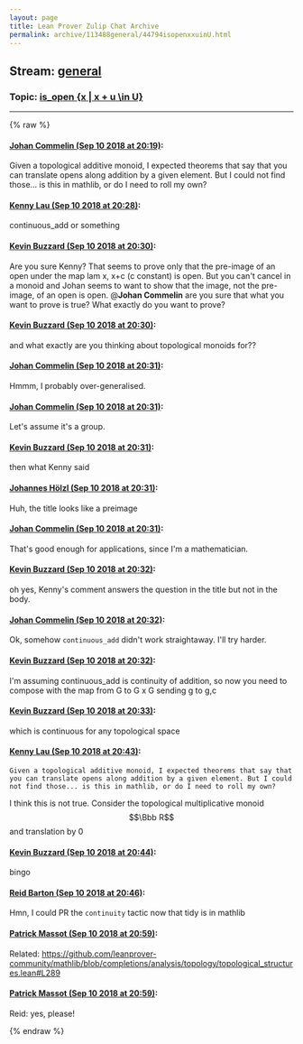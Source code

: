 ```yaml
---
layout: page
title: Lean Prover Zulip Chat Archive 
permalink: archive/113488general/44794isopenxxuinU.html
---
```


## Stream: [general](index.html)
### Topic: [is_open {x | x + u \in U}](44794isopenxxuinU.html)

---


{% raw %}
#### [ Johan Commelin (Sep 10 2018 at 20:19)](https://leanprover.zulipchat.com/#narrow/stream/113488-general/topic/is_open%20%7Bx%20%7C%20x%20%2B%20u%20%5Cin%20U%7D/near/133679397):
Given a topological additive monoid, I expected theorems that say that you can translate opens along addition by a given element. But I could not find those... is this in mathlib, or do I need to roll my own?

#### [ Kenny Lau (Sep 10 2018 at 20:28)](https://leanprover.zulipchat.com/#narrow/stream/113488-general/topic/is_open%20%7Bx%20%7C%20x%20%2B%20u%20%5Cin%20U%7D/near/133679963):
continuous_add or something

#### [ Kevin Buzzard (Sep 10 2018 at 20:30)](https://leanprover.zulipchat.com/#narrow/stream/113488-general/topic/is_open%20%7Bx%20%7C%20x%20%2B%20u%20%5Cin%20U%7D/near/133680126):
Are you sure Kenny? That seems to prove only that the pre-image of an open under the map lam x, x+c (c constant) is open. But you can't cancel in a monoid and Johan seems to want to show that the image, not the pre-image, of an open is open. @**Johan Commelin** are you sure that what you want to prove is true? What exactly do you want to prove?

#### [ Kevin Buzzard (Sep 10 2018 at 20:30)](https://leanprover.zulipchat.com/#narrow/stream/113488-general/topic/is_open%20%7Bx%20%7C%20x%20%2B%20u%20%5Cin%20U%7D/near/133680147):
and what exactly are you thinking about topological monoids for??

#### [ Johan Commelin (Sep 10 2018 at 20:31)](https://leanprover.zulipchat.com/#narrow/stream/113488-general/topic/is_open%20%7Bx%20%7C%20x%20%2B%20u%20%5Cin%20U%7D/near/133680161):
Hmmm, I probably over-generalised.

#### [ Johan Commelin (Sep 10 2018 at 20:31)](https://leanprover.zulipchat.com/#narrow/stream/113488-general/topic/is_open%20%7Bx%20%7C%20x%20%2B%20u%20%5Cin%20U%7D/near/133680168):
Let's assume it's a group.

#### [ Kevin Buzzard (Sep 10 2018 at 20:31)](https://leanprover.zulipchat.com/#narrow/stream/113488-general/topic/is_open%20%7Bx%20%7C%20x%20%2B%20u%20%5Cin%20U%7D/near/133680174):
then what Kenny said

#### [ Johannes Hölzl (Sep 10 2018 at 20:31)](https://leanprover.zulipchat.com/#narrow/stream/113488-general/topic/is_open%20%7Bx%20%7C%20x%20%2B%20u%20%5Cin%20U%7D/near/133680177):
Huh, the title looks like a preimage

#### [ Johan Commelin (Sep 10 2018 at 20:31)](https://leanprover.zulipchat.com/#narrow/stream/113488-general/topic/is_open%20%7Bx%20%7C%20x%20%2B%20u%20%5Cin%20U%7D/near/133680182):
That's good enough for applications, since I'm a mathematician.

#### [ Kevin Buzzard (Sep 10 2018 at 20:32)](https://leanprover.zulipchat.com/#narrow/stream/113488-general/topic/is_open%20%7Bx%20%7C%20x%20%2B%20u%20%5Cin%20U%7D/near/133680237):
oh yes, Kenny's comment answers the question in the title but not in the body.

#### [ Johan Commelin (Sep 10 2018 at 20:32)](https://leanprover.zulipchat.com/#narrow/stream/113488-general/topic/is_open%20%7Bx%20%7C%20x%20%2B%20u%20%5Cin%20U%7D/near/133680244):
Ok, somehow `continuous_add` didn't work straightaway. I'll try harder.

#### [ Kevin Buzzard (Sep 10 2018 at 20:32)](https://leanprover.zulipchat.com/#narrow/stream/113488-general/topic/is_open%20%7Bx%20%7C%20x%20%2B%20u%20%5Cin%20U%7D/near/133680273):
I'm assuming continuous_add is continuity of addition, so now you need to compose with the map from G to G x G sending g to g,c

#### [ Kevin Buzzard (Sep 10 2018 at 20:33)](https://leanprover.zulipchat.com/#narrow/stream/113488-general/topic/is_open%20%7Bx%20%7C%20x%20%2B%20u%20%5Cin%20U%7D/near/133680277):
which is continuous for any topological space

#### [ Kenny Lau (Sep 10 2018 at 20:43)](https://leanprover.zulipchat.com/#narrow/stream/113488-general/topic/is_open%20%7Bx%20%7C%20x%20%2B%20u%20%5Cin%20U%7D/near/133680978):
```quote
Given a topological additive monoid, I expected theorems that say that you can translate opens along addition by a given element. But I could not find those... is this in mathlib, or do I need to roll my own?
```
I think this is not true. Consider the topological multiplicative monoid $$\Bbb R$$ and translation by 0

#### [ Kevin Buzzard (Sep 10 2018 at 20:44)](https://leanprover.zulipchat.com/#narrow/stream/113488-general/topic/is_open%20%7Bx%20%7C%20x%20%2B%20u%20%5Cin%20U%7D/near/133681061):
bingo

#### [ Reid Barton (Sep 10 2018 at 20:46)](https://leanprover.zulipchat.com/#narrow/stream/113488-general/topic/is_open%20%7Bx%20%7C%20x%20%2B%20u%20%5Cin%20U%7D/near/133681162):
Hmn, I could PR the `continuity` tactic now that tidy is in mathlib

#### [ Patrick Massot (Sep 10 2018 at 20:59)](https://leanprover.zulipchat.com/#narrow/stream/113488-general/topic/is_open%20%7Bx%20%7C%20x%20%2B%20u%20%5Cin%20U%7D/near/133681868):
Related: https://github.com/leanprover-community/mathlib/blob/completions/analysis/topology/topological_structures.lean#L289

#### [ Patrick Massot (Sep 10 2018 at 20:59)](https://leanprover.zulipchat.com/#narrow/stream/113488-general/topic/is_open%20%7Bx%20%7C%20x%20%2B%20u%20%5Cin%20U%7D/near/133681885):
Reid: yes, please!


{% endraw %}
